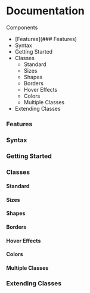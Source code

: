 # Documentation

Components

* [Features](### Features)
* Syntax
* Getting Started
* Classes
  * Standard
  * Sizes
  * Shapes
  * Borders
  * Hover Effects
  * Colors
  * Multiple Classes
* Extending Classes

### Features
### Syntax
### Getting Started
### Classes
 #### Standard
 #### Sizes
 #### Shapes
 #### Borders
 #### Hover Effects
 #### Colors
 #### Multiple Classes
### Extending Classes

